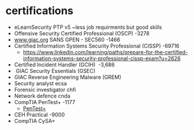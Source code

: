 
# certifications
- eLearnSecurity PTP v5 ~less job requirments but good skills
- Offensive Security Certified Professional (OSCP)              -3278
- www.giac.org SANS GPEN - SEC560                               -1466
- Certified Information Systems Security Professional (CISSP)   -69716
  - https://www.linkedin.com/learning/paths/prepare-for-the-certified-information-systems-security-professional-cissp-exam?u=2626
- Certified Incident Handler (GCIH)                             -3,686 
-  GIAC Security Essentials (GSEC)
- GIAC Reverse Engineering Malware (GREM)
- Security analyst ecsa 
- Forensic investigator chfi 
- Network defence cnda 
- CompTIA PenTest+                                              -1177
  - [PenTest+](https://www.linkedin.com/learning/paths/become-a-comptia-certified-penetration-tester-pentest-plus?u=2626)
- CEH Practical                                                 -9000
- CompTIA CySA+                   
